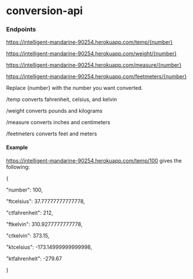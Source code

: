 # conversion-api

### Endpoints

https://intelligent-mandarine-90254.herokuapp.com/temp/{number}

https://intelligent-mandarine-90254.herokuapp.com/weight/{number}

https://intelligent-mandarine-90254.herokuapp.com/measure/{number}

https://intelligent-mandarine-90254.herokuapp.com/feetmeters/{number}


Replace {number} with the number you want converted. 

/temp converts fahrenheit, celsius, and kelvin

/weight converts pounds and kilograms

/measure converts inches and centimeters

/feetmeters converts feet and meters

#### Example

https://intelligent-mandarine-90254.herokuapp.com/temp/100 gives the following:

{

  "number": 100,
  
  "ftcelsius": 37.77777777777778,
  
  "ctfahrenheit": 212,
  
  "ftkelvin": 310.9277777777778,
  
  "ctkelvin": 373.15,
  
  "ktcelsius": -173.14999999999998,
  
  "ktfahrenheit": -279.67
  
}
